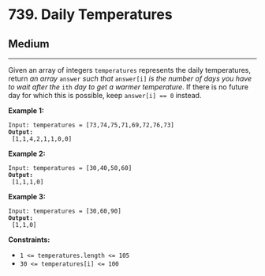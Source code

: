 # 739. Daily Temperatures

## Medium

***

Given an array of integers `temperatures` represents the daily temperatures, return _an array_ `answer` _such that_ `answer[i]` _is the number of days you have to wait after the_ `ith` _day to get a warmer temperature_. If there is no future day for which this is possible, keep `answer[i] == 0` instead.

&#x20;

**Example 1:**

<pre><code>Input: temperatures = [73,74,75,71,69,72,76,73]
<strong>Output:
</strong> [1,1,4,2,1,1,0,0]</code></pre>

**Example 2:**

<pre><code>Input: temperatures = [30,40,50,60]
<strong>Output:
</strong> [1,1,1,0]</code></pre>

**Example 3:**

<pre><code>Input: temperatures = [30,60,90]
<strong>Output:
</strong> [1,1,0]</code></pre>

&#x20;

**Constraints:**

* `1 <= temperatures.length <= 105`
* `30 <= temperatures[i] <= 100`
